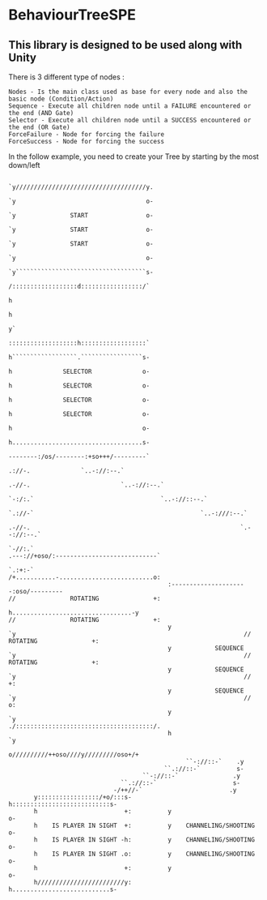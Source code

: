 # BehaviourTreeSPE
## This library is designed to be used along with Unity

There is 3 different type of nodes :
```
Nodes - Is the main class used as base for every node and also the basic node (Condition/Action)
Sequence - Execute all children node until a FAILURE encountered or the end (AND Gate)
Selector - Execute all children node until a SUCCESS encountered or the end (OR Gate)
ForceFailure - Node for forcing the failure
ForceSuccess - Node for forcing the success
```

In the follow example, you need to create your Tree by starting by the most down/left

                                                                                                                                                                                                    
                                                                                         `y////////////////////////////////////y.                                                                       
                                                                                         `y                                    o-                                                                       
                                                                                         `y               START                o-                                                                       
                                                                                         `y               START                o-                                                                       
                                                                                         `y               START                o-                                                                       
                                                                                         `y                                    o-                                                                       
                                                                                         `y````````````````````````````````````s-                                                                       
                                                                                          /::::::::::::::::::d:::::::::::::::::/`                                                                       
                                                                                                             h                                                                                          
                                                                                                             h                                                                                          
                                                                                                             y`                                                                                         
                                                                                          :::::::::::::::::::h::::::::::::::::::`                                                                       
                                                                                          h``````````````````.`````````````````s-                                                                       
                                                                                          h              SELECTOR              o-                                                                       
                                                                                          h              SELECTOR              o-                                                                       
                                                                                          h              SELECTOR              o-                                                                       
                                                                                          h              SELECTOR              o-                                                                       
                                                                                          h                                    o-                                                                       
                                                                                          h....................................s-                                                                       
                                                                                          --------:/os/--------:+so+++/---------`                                                                       
                                                                                               .://-.              `..-://:--.`                                                                         
                                                                                           .-//-.                         `..-://:--.`                                                                  
                                                                                       `-:/:.`                                   `..-://::--.`                                                          
                                                                                   `.://-`                                              `..-:///:--.`                                                   
                                                                                .-//-.                                                          `.--://:--.`                                            
                                                                            `-//:.`                                                                .---://+oso/:----------------------------`           
                                                                        `.:+:-`                                                                    /+...........-..........................o:           
                                                :---------------------:oso/---------                                                               //               ROTATING               +:           
                                                h.................................-y                                                               //               ROTATING               +:           
                                                y                                 `y                                                               //               ROTATING               +:           
                                                y            SEQUENCE             `y                                                               //               ROTATING               +:           
                                                y            SEQUENCE             `y                                                               //                                      +:           
                                                y            SEQUENCE             `y                                                               //                                      o:           
                                                y                                 `y                                                               ./::::::::::::::::::::::::::::::::::::::/.           
                                                h                                 `y                                                                                                                    
                                                o//////////++oso////y/////////oso+/+                                                                                                                    
                                                     ``-://::-`    .y                                                                                     
                                               ``.://::-`          s-                                                                                     
                                         ``-://::-`               .y                                                                                      
                                   ``.://::-`                     s-                                                                                      
                                 -/++//-`                        .y                                                                             
           y:::::::::::::::::/+o/:::s-          h:::::::::::::::::::::::::::s-                                                                            
           h                        +:          y                           o-                                                                            
           h    IS PLAYER IN SIGHT  +:          y    CHANNELING/SHOOTING    o-                                                                            
           h    IS PLAYER IN SIGHT -h:          y    CHANNELING/SHOOTING    o-                                                                            
           h    IS PLAYER IN SIGHT .o:          y    CHANNELING/SHOOTING    o-                                                                            
           h                        +:          y                           o-                                                                            
           h////////////////////////y:          h...........................s-                                                                            
                                                                                                                      
                                                                                                                            